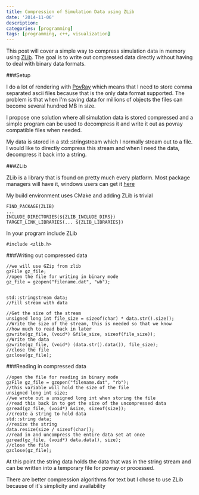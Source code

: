 ```yaml
---
title: Compression of Simulation Data using ZLib
date: '2014-11-06'
description:
categories: [programming]
tags: [programming, c++, visualization]
---
```



This post will cover a simple way to compress simulation data in memory using [ZLib](http://www.zlib.net/). The goal is to write out compressed data directly without having to deal with binary data formats.



###Setup

I do a lot of rendering with [PovRay](http://www.povray.org/) which means that I need to store comma separated ascii files because that is the only data format supported. The problem is that when I'm saving data for millions of objects the files can become several hundred MB in size. 

I propose one solution where all simulation data is stored compressed and a simple program can be used to decompress it and write it out as povray compatible files when needed.

My data is stored in a std::stringstream which I normally stream out to a file. I would like to directly compress this stream and when I need the data, decompress it back into a string.

###ZLib

ZLib is a library that is found on pretty much every platform. Most package managers will have it, windows users can get it [here](http://gnuwin32.sourceforge.net/packages/zlib.htm)

My build environment uses CMake and adding ZLib is trivial


~~~
FIND_PACKAGE(ZLIB)
...
INCLUDE_DIRECTORIES(${ZLIB_INCLUDE_DIRS})
TARGET_LINK_LIBRARIES(... ${ZLIB_LIBRARIES})
~~~


In your program include ZLib

~~~
#include <zlib.h>
~~~

###Writing out compressed data

~~~
//we will use GZip from zlib
gzFile gz_file;
//open the file for writing in binary mode
gz_file = gzopen("filename.dat", "wb");


std::stringstream data;
//Fill stream with data

//Get the size of the stream
unsigned long int file_size = sizeof(char) * data.str().size();
//Write the size of the stream, this is needed so that we know
//how much to read back in later
gzwrite(gz_file, (void*) &file_size, sizeof(file_size));
//Write the data
gzwrite(gz_file, (void*) (data.str().data()), file_size);
//close the file
gzclose(gz_file);
~~~

###Reading in compressed data

~~~
//open the file for reading in binary mode
gzFile gz_file = gzopen("filename.dat", "rb");
//this variable will hold the size of the file
unsigned long int size;
//we wrote out a unsigned long int when storing the file
//read this back in to get the size of the uncompressed data
gzread(gz_file, (void*) &size, sizeof(size));
//create a string to hold data
std::string data;
//resize the string
data.resize(size / sizeof(char));
//read in and uncompress the entire data set at once
gzread(gz_file, (void*) data.data(), size);
//close the file
gzclose(gz_file);
~~~

At this point the string data holds the data that was in the string stream and can be written into a temporary file for povray or processed. 

There are better compression algorithms for text but I chose to use ZLib because of it's simplicity and availability


